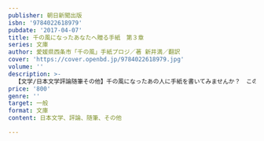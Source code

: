 ```yaml
---
publisher: 朝日新聞出版
isbn: '9784022618979'
pubdate: '2017-04-07'
title: 千の風になったあなたへ贈る手紙　第３章
series: 文庫
author: 愛媛県西条市「千の風」手紙プロジ／著 新井満／翻訳
cover: 'https://cover.openbd.jp/9784022618979.jpg'
volume: ''
description: >-
  【文学/日本文学評論随筆その他】千の風になったあの人に手紙を書いてみませんか？　この呼びかけに、国内と海外から1445通の応募がありました。その中から涙と感動の優秀作品などを収録。今回から最終選考委員にテノール歌手の秋川雅史さんも参加です！
price: '800'
genre: ''
target: 一般
format: 文庫
content: 日本文学、評論、随筆、その他

---
```

